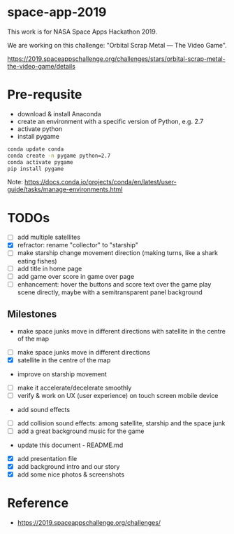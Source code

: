# space-app-2019

This work is for NASA Space Apps Hackathon 2019. 

We are working on this challenge: "Orbital Scrap Metal — The Video Game".

https://2019.spaceappschallenge.org/challenges/stars/orbital-scrap-metal-the-video-game/details

# Pre-requsite
* download & install Anaconda
* create an environment with a specific version of Python, e.g. 2.7
* activate python
* install pygame
```bash
conda update conda
conda create -n pygame python=2.7
conda activate pygame
pip install pygame
```

Note: https://docs.conda.io/projects/conda/en/latest/user-guide/tasks/manage-environments.html

# TODOs
- [ ] add multiple satellites
- [x] refractor: rename "collector" to "starship"
- [ ] make starship change movement direction (making turns, like a shark eating fishes)
- [ ] add title in home page
- [ ] add game over score in game over page
- [ ] enhancement: hover the buttons and score text over the game play scene directly, maybe with a semitransparent panel background

## Milestones
* make space junks move in different directions with satellite in the centre of the map
- [ ] make space junks move in different directions
- [x] satellite in the centre of the map

* improve on starship movement
- [ ] make it accelerate/decelerate smoothly
- [ ] verify & work on UX (user experience) on touch screen mobile device

* add sound effects
- [ ] add collision sound effects: among satellite, starship and the space junk
- [ ] add a great background music for the game

* update this document - README.md
- [x] add presentation file
- [x] add background intro and our story
- [x] add some nice photos & screenshots

# Reference
* https://2019.spaceappschallenge.org/challenges/
